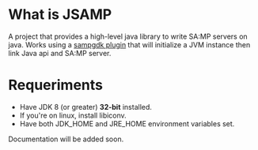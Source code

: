 # What is JSAMP
A project that provides a high-level java library to write SA:MP servers on java. Works using a [sampgdk plugin](https://github.com/Zeex/sampgdk) that will initialize a JVM instance then link Java api and SA:MP server.

# Requeriments
 * Have JDK 8 (or greater) <b>32-bit</b> installed.
 * If you're on linux, install libiconv.
 * Have both JDK_HOME and JRE_HOME environment variables set.
 
Documentation will be added soon.